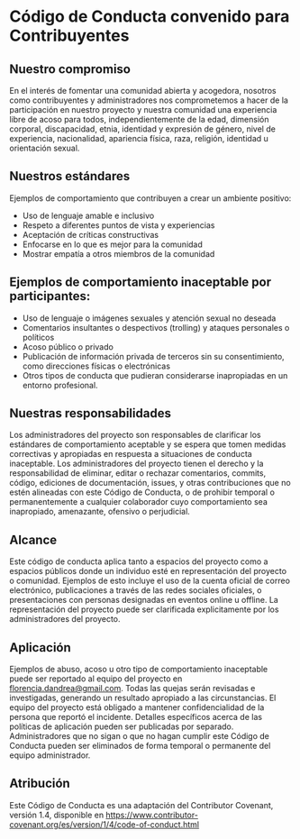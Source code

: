 # Código de Conducta convenido para Contribuyentes

## Nuestro compromiso
En el interés de fomentar una comunidad abierta y acogedora, nosotros como 
contribuyentes y administradores nos comprometemos a hacer de la participación
en nuestro proyecto y nuestra comunidad una experiencia libre de acoso para todos, independientemente de la edad, dimensión corporal, discapacidad, etnia,
identidad y expresión de género, nivel de experiencia, nacionalidad,
apariencia física, raza, religión, identidad u orientación sexual.

## Nuestros estándares
Ejemplos de comportamiento que contribuyen a crear un ambiente positivo:

* Uso de lenguaje amable e inclusivo
* Respeto a diferentes puntos de vista y experiencias
* Aceptación de críticas constructivas
* Enfocarse en lo que es mejor para la comunidad
* Mostrar empatía a otros miembros de la comunidad

## Ejemplos de comportamiento inaceptable por participantes:

* Uso de lenguaje o imágenes sexuales y atención sexual no deseada
* Comentarios insultantes o despectivos (trolling) y ataques personales
o políticos
* Acoso público o privado
* Publicación de información privada de terceros sin su consentimiento, 
como direcciones físicas o electrónicas
* Otros tipos de conducta que pudieran considerarse inapropiadas en un
entorno profesional.

## Nuestras responsabilidades
Los administradores del proyecto son responsables de clarificar los estándares
de comportamiento aceptable y se espera que tomen medidas correctivas y
apropiadas en respuesta a situaciones de conducta inaceptable.
Los administradores del proyecto tienen el derecho y la responsabilidad de 
eliminar, editar o rechazar comentarios, commits, código, ediciones de 
documentación, issues, y otras contribuciones que no estén alineadas con
este Código de Conducta, o de prohibir temporal o permanentemente a 
cualquier colaborador cuyo comportamiento sea inapropiado, amenazante,
ofensivo o perjudicial.

## Alcance
Este código de conducta aplica tanto a espacios del proyecto como a espacios 
públicos donde un individuo esté en representación del proyecto o comunidad. 
Ejemplos de esto incluye el uso de la cuenta oficial de correo electrónico, 
publicaciones a través de las redes sociales oficiales, o presentaciones con 
personas designadas en eventos online u offline. La representación del
proyecto puede ser clarificada explicitamente por los administradores del 
proyecto.

## Aplicación
Ejemplos de abuso, acoso u otro tipo de comportamiento inaceptable puede ser
reportado al equipo del proyecto en florencia.dandrea@gmail.com. 
Todas las quejas serán revisadas e investigadas, generando un resultado
apropiado a las circunstancias. El equipo del proyecto está obligado a 
mantener confidencialidad de la persona que reportó el incidente. 
Detalles específicos acerca de las políticas de aplicación pueden ser 
publicadas por separado.
Administradores que no sigan o que no hagan cumplir este Código de Conducta 
pueden ser eliminados de forma temporal o permanente del equipo administrador.

## Atribución
Este Código de Conducta es una adaptación del Contributor Covenant, versión 1.4,
disponible en https://www.contributor-covenant.org/es/version/1/4/code-of-conduct.html

[homepage]: https://www.contributor-covenant.org
